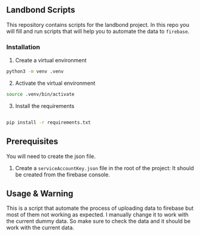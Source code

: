## Landbond Scripts 

This repository contains scripts for the landbond project. In this repo you will fill and run scripts that will help you to automate the data to `firebase`.

### Installation 

1. Create a virtual environment 

```bash
python3 -m venv .venv
```

2. Activate the virtual environment 

```bash
source .venv/bin/activate
```

3. Install the requirements

```bash

pip install -r requirements.txt
```

## Prerequisites

You will need to create the json file. 

1. Create a `serviceAccountKey.json` file in the root of the project: It should be created from the firebase console.

## Usage & Warning

This is a script that automate the process of uploading data to firebase but most of them not working as expected. I manually change it to work with the current dummy data. So make sure to check the data and it should be work with the current data.